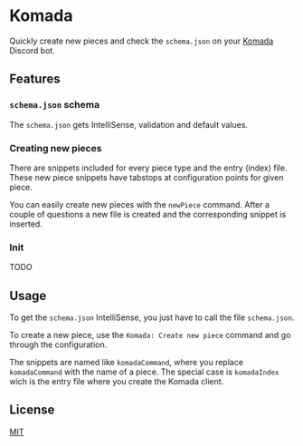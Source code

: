 # Komada

Quickly create new pieces and check the `schema.json` on your [Komada](https://komada.js.org/) Discord bot.

## Features

### `schema.json` schema

The `schema.json` gets IntelliSense, validation and default values.

### Creating new pieces

There are snippets included for every piece type and the entry (index) file. These new piece snippets have tabstops at configuration points for given piece.

You can easily create new pieces with the `newPiece` command. After a couple of questions a new file is created and the corresponding snippet is inserted.

### Init

TODO

## Usage

To get the `schema.json` IntelliSense, you just have to call the file `schema.json`.

To create a new piece, use the `Komada: Create new piece` command and go through the configuration.

The snippets are named like `komadaCommand`, where you replace `komadaCommand` with the name of a piece. The special case is `komadaIndex` wich is the entry file where you create the Komada client.

## License

[MIT](license)